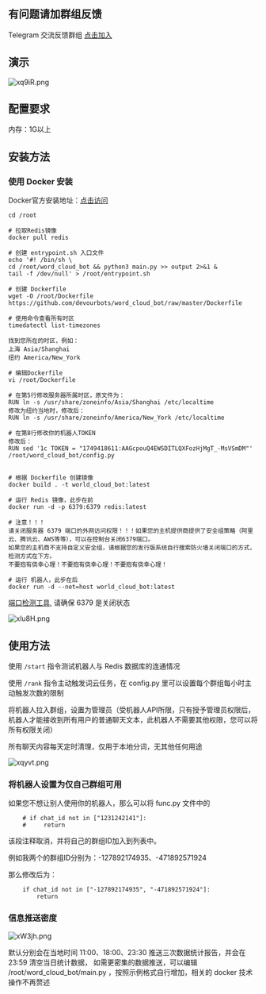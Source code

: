 ## 有问题请加群组反馈

Telegram 交流反馈群组 [点击加入](https://t.me/joinchat/HO9r-CLAudrxugPY)

## 演示

![xq9iR.png](https://s3.jpg.cm/2021/05/05/xq9iR.png)

## 配置要求

内存：1G以上

## 安装方法

### 使用 Docker 安装
Docker官方安装地址：[点击访问](https://docs.docker.com/engine/install/)

```angular2html
cd /root

# 拉取Redis镜像
docker pull redis

# 创建 entrypoint.sh 入口文件
echo '#! /bin/sh \
cd /root/word_cloud_bot && python3 main.py >> output 2>&1 &
tail -f /dev/null' > /root/entrypoint.sh

# 创建 Dockerfile
wget -O /root/Dockerfile https://github.com/devourbots/word_cloud_bot/raw/master/Dockerfile

# 使用命令查看所有时区
timedatectl list-timezones

找到您所在的时区，例如：
上海 Asia/Shanghai
纽约 America/New_York

# 编辑Dockerfile
vi /root/Dockerfile

# 在第5行修改服务器所属时区，原文件为：
RUN ln -s /usr/share/zoneinfo/Asia/Shanghai /etc/localtime
修改为纽约当地时，修改后：
RUN ln -s /usr/share/zoneinfo/America/New_York /etc/localtime

# 在第8行修改你的机器人TOKEN
修改后：
RUN sed '1c TOKEN = "1749418611:AAGcpouQ4EWSDITLQXFozHjMgT_-MsVSmDM"' /root/word_cloud_bot/config.py


# 根据 Dockerfile 创建镜像
docker build . -t world_cloud_bot:latest

# 运行 Redis 镜像，此步在前
docker run -d -p 6379:6379 redis:latest

# 注意！！！
请关闭服务器 6379 端口的外网访问权限！！！如果您的主机提供商提供了安全组策略（阿里云、腾讯云、AWS等等），可以在控制台关闭6379端口。
如果您的主机商不支持自定义安全组，请根据您的发行版系统自行搜索防火墙关闭端口的方式，检测方式在下方。
不要抱有侥幸心理！不要抱有侥幸心理！不要抱有侥幸心理！

# 运行 机器人，此步在后
docker run -d --net=host world_cloud_bot:latest
```

[端口检测工具](http://tool.chinaz.com/port/), 请确保 6379 是关闭状态

![xlu8H.png](https://s3.jpg.cm/2021/05/06/xlu8H.png)

## 使用方法

使用 `/start` 指令测试机器人与 Redis 数据库的连通情况

使用 `/rank` 指令主动触发词云任务，在 config.py 里可以设置每个群组每小时主动触发次数的限制

将机器人拉入群组，设置为管理员（受机器人API所限，只有授予管理员权限后，机器人才能接收到所有用户的普通聊天文本，此机器人不需要其他权限，您可以将所有权限关闭）

所有聊天内容每天定时清理，仅用于本地分词，无其他任何用途

![xqyvt.png](https://s3.jpg.cm/2021/05/05/xqyvt.png)

### 将机器人设置为仅自己群组可用

如果您不想让别人使用你的机器人，那么可以将 func.py 文件中的
```angular2html
    # if chat_id not in ["1231242141"]:
    #     return
```
该段注释取消，并将自己的群组ID加入到列表中。

例如我两个的群组ID分别为：-127892174935、-471892571924

那么修改后为：
```angular2html
    if chat_id not in ["-127892174935", "-471892571924"]:
        return
```

### 信息推送密度

![xW3jh.png](https://s3.jpg.cm/2021/05/05/xW3jh.png)

默认分别会在当地时间 11:00、18:00、23:30 推送三次数据统计报告，并会在 23:59 清空当日统计数据，
如需更密集的数据推送，可以编辑 /root/word_cloud_bot/main.py ，按照示例格式自行增加，相关的 docker 技术操作不再赘述

